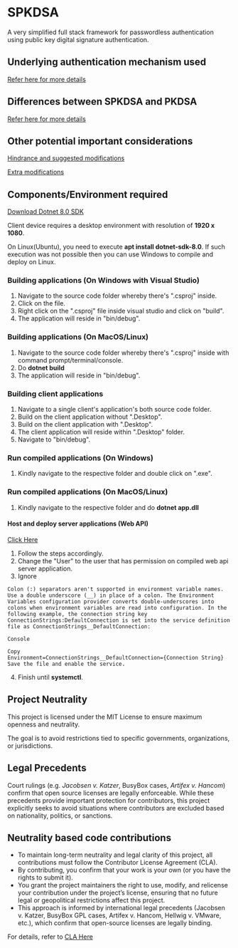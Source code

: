 # SPKDSA
A very simplified full stack framework for passwordless authentication using public key digital signature authentication.

## Underlying authentication mechanism used
[Refer here for more details](https://github.com/Chewhern/SPKDSA/blob/main/CRAM_With_Digital_Signature.md)

## Differences between SPKDSA and PKDSA
[Refer here for more details](https://github.com/Chewhern/SPKDSA/blob/main/PKDSAs_Differences.md)

## Other potential important considerations
[Hindrance and suggested modifications](https://github.com/Chewhern/SPKDSA/blob/main/Hindrance_And_Suggested_Modifications.md)

[Extra modifications](https://github.com/Chewhern/SPKDSA/blob/main/Extra_Considerations.md)

## Components/Environment required

[Download Dotnet 8.0 SDK](https://dotnet.microsoft.com/en-us/download/dotnet/8.0)

Client device requires a desktop environment with resolution of **1920 x 1080**.

On Linux(Ubuntu), you need to execute **apt install dotnet-sdk-8.0**. If such execution was not possible then you can use Windows to compile and deploy on Linux.

### Building applications (On Windows with Visual Studio)
1. Navigate to the source code folder whereby there's ".csproj" inside.
2. Click on the file.
3. Right click on the ".csproj" file inside visual studio and click on "build".
4. The application will reside in "bin/debug".

### Building applications (On MacOS/Linux)
1. Navigate to the source code folder whereby there's ".csproj" inside with command prompt/terminal/console.
2. Do **dotnet build**
3. The application will reside in "bin/debug".

### Building client applications
1. Navigate to a single client's application's both source code folder.
2. Build on the client application without ".Desktop".
3. Build on the client application with ".Desktop".
4. The client application will reside within ".Desktop" folder.
5. Navigate to "bin/debug".

### Run compiled applications (On Windows)
1. Kindly navigate to the respective folder and double click on ".exe".

### Run compiled applications (On MacOS/Linux)
1. Kindly navigate to the respective folder and do **dotnet app.dll**

#### Host and deploy server applications (Web API)
[Click Here](https://learn.microsoft.com/en-us/aspnet/core/host-and-deploy/linux-nginx?view=aspnetcore-9.0&tabs=linux-ubuntu#monitor-the-app)

1. Follow the steps accordingly.
2. Change the "User" to the user that has permission on compiled web api server application.
3. Ignore
```
Colon (:) separators aren't supported in environment variable names. Use a double underscore (__) in place of a colon. The Environment Variables configuration provider converts double-underscores into colons when environment variables are read into configuration. In the following example, the connection string key ConnectionStrings:DefaultConnection is set into the service definition file as ConnectionStrings__DefaultConnection:

Console

Copy
Environment=ConnectionStrings__DefaultConnection={Connection String}
Save the file and enable the service.
```
4. Finish until **systemctl**.

## Project Neutrality
This project is licensed under the MIT License to ensure maximum openness and neutrality.  

The goal is to avoid restrictions tied to specific governments, organizations, or jurisdictions.

## Legal Precedents
Court rulings (e.g. *Jacobsen v. Katzer*, BusyBox cases, *Artifex v. Hancom*) confirm that
open source licenses are legally enforceable. While these precedents provide important
protection for contributors, this project explicitly seeks to avoid situations where
contributors are excluded based on nationality, politics, or sanctions.

## Neutrality based code contributions
- To maintain long-term neutrality and legal clarity of this project, all contributions must follow the Contributor License Agreement (CLA).
- By contributing, you confirm that your work is your own (or you have the rights to submit it).
- You grant the project maintainers the right to use, modify, and relicense your contribution under the project’s license, ensuring that no future legal or geopolitical restrictions affect this project.
- This approach is informed by international legal precedents (Jacobsen v. Katzer, BusyBox GPL cases, Artifex v. Hancom, Hellwig v. VMware, etc.), which confirm that open-source licenses are legally binding.

For details, refer to [CLA Here](https://github.com/Chewhern/SPKDSA/blob/main/CLA.md)
